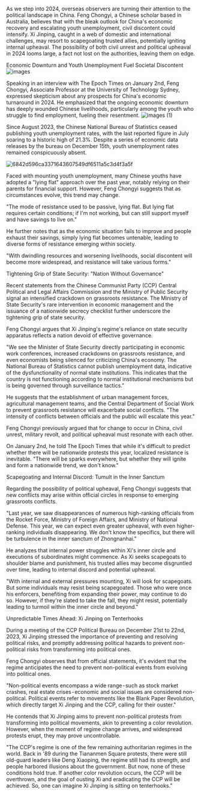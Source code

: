 As we step into 2024, overseas observers are turning their attention to the political landscape in China. Feng Chongyi, a Chinese scholar based in Australia, believes that with the bleak outlook for China's economic recovery and escalating youth unemployment, civil discontent could intensify. Xi Jinping, caught in a web of domestic and international challenges, may resort to scapegoating trusted allies, potentially igniting internal upheaval. The possibility of both civil unrest and political upheaval in 2024 looms large, a fact not lost on the authorities, leaving them on edge.


Economic Downturn and Youth Unemployment Fuel Societal Discontent
![images](https://github.com/TakingDowntheCCP/JinpingXi/assets/164960019/5af083d3-d403-4f54-a3d8-9c36882b7a60)


Speaking in an interview with The Epoch Times on January 2nd, Feng Chongyi, Associate Professor at the University of Technology Sydney, expressed skepticism about any prospects for China's economic turnaround in 2024. He emphasized that the ongoing economic downturn has deeply wounded Chinese livelihoods, particularly among the youth who struggle to find employment, fueling their resentment.
![images (1)](https://github.com/TakingDowntheCCP/JinpingXi/assets/164960019/7e701a43-8cf2-4096-969a-b316f2771046)


Since August 2023, the Chinese National Bureau of Statistics ceased publishing youth unemployment rates, with the last reported figure in July soaring to a historic high of 21.3%. Despite a series of economic data releases by the bureau on December 15th, youth unemployment rates remained conspicuously absent.

![6842d596ca3371643607549df6511a5c3d4f3a5f](https://github.com/TakingDowntheCCP/JinpingXi/assets/164960019/21a44911-3685-467e-92ff-3bec1d9d5cc8)

Faced with mounting youth unemployment, many Chinese youths have adopted a "lying flat" approach over the past year, notably relying on their parents for financial support. However, Feng Chongyi suggests that as circumstances evolve, this trend may change.


"The mode of resistance used to be passive, lying flat. But lying flat requires certain conditions; if I'm not working, but can still support myself and have savings to live on."


He further notes that as the economic situation fails to improve and people exhaust their savings, simply lying flat becomes untenable, leading to diverse forms of resistance emerging within society.


"With dwindling resources and worsening livelihoods, social discontent will become more widespread, and resistance will take various forms."


Tightening Grip of State Security: "Nation Without Governance"

Recent statements from the Chinese Communist Party (CCP) Central Political and Legal Affairs Commission and the Ministry of Public Security signal an intensified crackdown on grassroots resistance. The Ministry of State Security's rare intervention in economic management and the issuance of a nationwide secrecy checklist further underscore the tightening grip of state security.


Feng Chongyi argues that Xi Jinping's regime's reliance on state security apparatus reflects a nation devoid of effective governance.


"We see the Minister of State Security directly participating in economic work conferences, increased crackdowns on grassroots resistance, and even economists being silenced for criticizing China's economy. The National Bureau of Statistics cannot publish unemployment data, indicative of the dysfunctionality of normal state institutions. This indicates that the country is not functioning according to normal institutional mechanisms but is being governed through surveillance tactics."


He suggests that the establishment of urban management forces, agricultural management teams, and the Central Department of Social Work to prevent grassroots resistance will exacerbate social conflicts. "The intensity of conflicts between officials and the public will escalate this year."


Feng Chongyi previously argued that for change to occur in China, civil unrest, military revolt, and political upheaval must resonate with each other.


On January 2nd, he told The Epoch Times that while it's difficult to predict whether there will be nationwide protests this year, localized resistance is inevitable. "There will be sparks everywhere, but whether they will ignite and form a nationwide trend, we don't know."


Scapegoating and Internal Discord: Tumult in the Inner Sanctum

Regarding the possibility of political upheaval, Feng Chongyi suggests that new conflicts may arise within official circles in response to emerging grassroots conflicts.


"Last year, we saw disappearances of numerous high-ranking officials from the Rocket Force, Ministry of Foreign Affairs, and Ministry of National Defense. This year, we can expect even greater upheaval, with even higher-ranking individuals disappearing. We don't know the specifics, but there will be turbulence in the inner sanctum of Zhongnanhai."


He analyzes that internal power struggles within Xi's inner circle and executions of subordinates might commence. As Xi seeks scapegoats to shoulder blame and punishment, his trusted allies may become disgruntled over time, leading to internal discord and potential upheaval.


"With internal and external pressures mounting, Xi will look for scapegoats. But some individuals may resist being scapegoated. Those who were once his enforcers, benefiting from expanding their power, may continue to do so. However, if they're slated to take the fall, they might resist, potentially leading to turmoil within the inner circle and beyond."

Unpredictable Times Ahead: Xi Jinping on Tenterhooks

During a meeting of the CCP Political Bureau on December 21st to 22nd, 2023, Xi Jinping stressed the importance of preventing and resolving political risks, and promptly addressing political hazards to prevent non-political risks from transforming into political ones.


Feng Chongyi observes that from official statements, it's evident that the regime anticipates the need to prevent non-political events from evolving into political ones.


"Non-political events encompass a wide range - such as stock market crashes, real estate crises - economic and social issues are considered non-political. Political events refer to movements like the Blank Paper Revolution, which directly target Xi Jinping and the CCP, calling for their ouster."


He contends that Xi Jinping aims to prevent non-political protests from transforming into political movements, akin to preventing a color revolution. However, when the moment of regime change arrives, and widespread protests erupt, they may prove uncontrollable.


"The CCP's regime is one of the few remaining authoritarian regimes in the world. Back in '89 during the Tiananmen Square protests, there were still old-guard leaders like Deng Xiaoping, the regime still had its strength, and people harbored illusions about the government. But now, none of these conditions hold true. If another color revolution occurs, the CCP will be overthrown, and the goal of ousting Xi and eradicating the CCP will be achieved. So, one can imagine Xi Jinping is sitting on tenterhooks."
